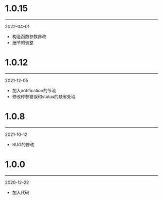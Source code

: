 # 1.0.15

***

2022-04-01

* 构造函数参数修改
* 细节的调整

# 1.0.12

***

2021-12-05

* 加入notification的节流
* 修改传参错误和status的缺省处理

# 1.0.8

***

2021-10-12

* BUG的修改

# 1.0.0

***

2020-12-22

* 加入代码
